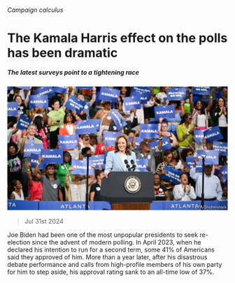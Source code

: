 ###### Campaign calculus

# The Kamala Harris effect on the polls has been dramatic 

##### The latest surveys point to a tightening race 

![image](images/20240803_USP508.jpg) 

> Jul 31st 2024 

Joe Biden had been one of the most unpopular presidents to seek re-election since the advent of modern polling. In April 2023, when he declared his intention to run for a second term, some 41% of Americans said they approved of him. More than a year later, after his disastrous debate performance and calls from high-profile members of his own party for him to step aside, his approval rating sank to an all-time low of 37%.

